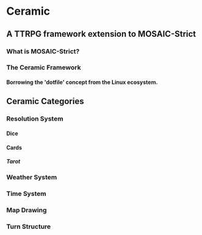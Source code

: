 # Ceramic
## A TTRPG framework extension to MOSAIC-Strict

### What is MOSAIC-Strict?

### The Ceramic Framework

#### Borrowing the 'dotfile' concept from the Linux ecosystem.

## Ceramic Categories

### Resolution System

#### Dice

#### Cards

##### Tarot

#### 

### Weather System

### Time System

### Map Drawing

### Turn Structure
